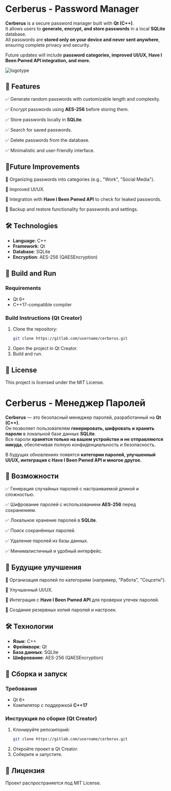 # Cerberus - Password Manager

**Cerberus** is a secure password manager built with **Qt (C++)**.  
It allows users to **generate, encrypt, and store passwords** in a local **SQLite** database.  
All passwords are **stored only on your device and never sent anywhere**, ensuring complete privacy and security.

Future updates will include **password categories, improved UI/UX, Have I Been Pwned API integration, and more.**

![logotype](https://github.com/user-attachments/assets/483e8aa4-2f96-4f6b-b0d8-d57dd951ca4f)

## 📌 Features

✅ Generate random passwords with customizable length and complexity.

✅ Encrypt passwords using **AES-256** before storing them.

✅ Store passwords locally in **SQLite**.

✅ Search for saved passwords.

✅ Delete passwords from the database.

✅ Minimalistic and user-friendly interface.

## 🚀Future Improvements

🔹 Organizing passwords into categories (e.g., "Work", "Social Media").

🔹 Improved UI/UX.

🔹 Integration with **Have I Been Pwned API** to check for leaked passwords.

🔹 Backup and restore functionality for passwords and settings.

## 🛠️ Technologies

- **Language**: C++
- **Framework**: Qt
- **Database**: SQLite
- **Encryption**: AES-256 (QAESEncryption)

## 🔧 Build and Run

### Requirements

- Qt 6+
- C++17-compatible compiler

### Build Instructions (Qt Creator)

1. Clone the repository:
   ```sh
   git clone https://gitlab.com/username/cerberus.git
   ```
2. Open the project in Qt Creator.
3. Build and run.

## 📜 License

This project is licensed under the MIT License.

# Cerberus - Менеджер Паролей

**Cerberus** — это безопасный менеджер паролей, разработанный на **Qt (C++)**.  
Он позволяет пользователям **генерировать, шифровать и хранить пароли** в локальной базе данных **SQLite**.  
Все пароли **хранятся только на вашем устройстве и не отправляются никуда**, обеспечивая полную конфиденциальность и безопасность.

В будущих обновлениях появятся **категории паролей, улучшенный UI/UX, интеграция с Have I Been Pwned API и многое другое.**

## 📌 Возможности

✅ Генерация случайных паролей с настраиваемой длиной и сложностью.

✅ Шифрование паролей с использованием **AES-256** перед сохранением.

✅ Локальное хранение паролей в **SQLite**.

✅ Поиск сохранённых паролей.

✅ Удаление паролей из базы данных.

✅ Минималистичный и удобный интерфейс.

## 🚀 Будущие улучшения

🔹 Организация паролей по категориям (например, "Работа", "Соцсети").

🔹 Улучшенный UI/UX.

🔹 Интеграция с **Have I Been Pwned API** для проверки утечек паролей.

🔹 Создание резервных копий паролей и настроек.

## 🛠️ Технологии

- **Язык**: C++
- **Фреймворк**: Qt
- **База данных**: SQLite
- **Шифрование**: AES-256 (QAESEncryption)

## 🔧 Сборка и запуск

### Требования

- Qt 6+
- Компилятор с поддержкой **C++17**

### Инструкция по сборке (Qt Creator)

1. Клонируйте репозиторий:
   ```sh
   git clone https://gitlab.com/username/cerberus.git
   ```
2. Откройте проект в Qt Creator.
3. Соберите и запустите.

## 📜 Лицензия

Проект распространяется под MIT License.
